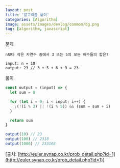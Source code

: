 ```yaml
---
layout: post
title: '알고리즘 풀이'
categories: [Algorithm]
image: assets/images/devlog/common/bg.png
tag: [algorithm, javascript]
---
```


문제

```
n보다 작은 자연수 중에서 3 또는 5의 모든 배수들의 합은?

input: n = 10
output: 23 // 3 + 5 + 6 + 9 = 23
```

풀이

```javascript
const output = (input) => {
  let sum = 0

  for (let i = 0; i < input; i++) {
    ;(!(i % 3) || !(i % 5)) && (sum = sum + i)
  }

  return sum
}

output(10) // 23
output(100) // 2318
output(1000) // 233168
```

[출처: [http://euler.synap.co.kr/prob_detail.php?id=1](http://euler.synap.co.kr/prob_detail.php?id=1)]
